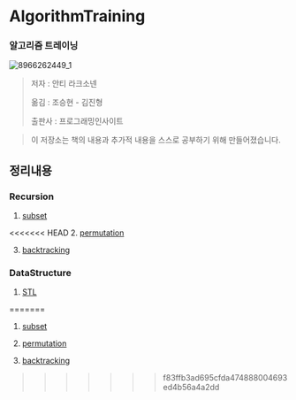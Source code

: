 # AlgorithmTraining

### 알고리즘 트레이닝

![8966262449_1](https://user-images.githubusercontent.com/55838461/73277372-6b564980-422d-11ea-8312-7ddbf154b1ef.jpg)



> 저자 : 안티 라크소넨
>
> 옮김 : 조승현 - 김진형
>
> 출판사 : 프로그래밍인사이트

> 이 저장소는 책의 내용과 추가적 내용을 스스로 공부하기 위해 만들어졌습니다.



## 정리내용

### Recursion

1. [subset](https://github.com/leeshinyook/AlgorithmTraining/blob/master/Recursion/subset.md)

<<<<<<< HEAD
2. [permutation](https://github.com/leeshinyook/AlgorithmTraining/blob/master/Recursion/permutation.md)

3. [backtracking](https://github.com/leeshinyook/AlgorithmTraining/blob/master/Recursion/BackTracking.md)

### DataStructure

1. [STL](https://github.com/leeshinyook/AlgorithmTraining/blob/master/DataStructure/STL.md)

=======
   1. [subset](https://github.com/leeshinyook/AlgorithmTraining/blob/master/Recursion/subset.md)
   
   2. [permutation](https://github.com/leeshinyook/AlgorithmTraining/blob/master/Recursion/permutation.md)
   
   3. [backtracking](https://github.com/leeshinyook/AlgorithmTraining/blob/master/Recursion/BackTracking.md)
   
      
   
>>>>>>> f83ffb3ad695cfda474888004693ed4b56a4a2dd
